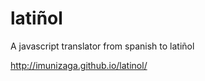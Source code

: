 latiñol
=======

A javascript translator from spanish to latiñol

http://imunizaga.github.io/latinol/
